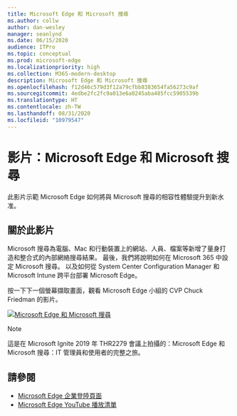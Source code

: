 ```yaml
---
title: Microsoft Edge 和 Microsoft 搜尋
ms.author: collw
author: dan-wesley
manager: seanlynd
ms.date: 06/15/2020
audience: ITPro
ms.topic: conceptual
ms.prod: microsoft-edge
ms.localizationpriority: high
ms.collection: M365-modern-desktop
description: Microsoft Edge 和 Microsoft 搜尋
ms.openlocfilehash: f12d46c579d3f12a79cfbb8383654fa56273c9af
ms.sourcegitcommit: 4edbe2fc2fc9a013e6a0245aba485fcc5905539b
ms.translationtype: HT
ms.contentlocale: zh-TW
ms.lasthandoff: 08/31/2020
ms.locfileid: "10979547"
---
```

# 影片：Microsoft Edge 和 Microsoft 搜尋

此影片示範 Microsoft Edge 如何將與 Microsoft 搜尋的相容性體驗提升到新水准。

## 關於此影片

Microsoft 搜尋為電腦、Mac 和行動裝置上的網站、人員、檔案等新增了量身打造和整合式的內部網絡搜尋結果。 最後，我們將說明如何在 Microsoft 365 中設定 Microsoft 搜尋。 以及如何從 System Center Configuration Manager 和 Microsoft Intune 跨平台部署 Microsoft Edge。

按一下下一個螢幕擷取畫面，觀看 Microsoft Edge 小組的 CVP Chuck Friedman 的影片。
<!--
[![Microsoft Edge and Microsoft Search Tour](http://img.youtube.com/vi/7LfNqmJkeTM/0.jpg)](http://www.youtube.com/watch?v=7LfNqmJkeTM "Microsoft Edge and Microsoft Search: Complete tour for IT admins and users")-->

[![Microsoft Edge 和 Microsoft 搜尋](https://res.cloudinary.com/marcomontalbano/image/upload/v1592253564/video_to_markdown/images/youtube--7LfNqmJkeTM-c05b58ac6eb4c4700831b2b3070cd403.jpg)](http://www.youtube.com/watch?v=7LfNqmJkeTM "Microsoft Edge and Microsoft Search")

> [!NOTE]
> 這是在 Microsoft Ignite 2019 年 THR2279 會議上拍攝的：Microsoft Edge 和 Microsoft 搜尋：IT 管理員和使用者的完整之旅。

## 請參閱

- [Microsoft Edge 企業登陸頁面](https://aka.ms/EdgeEnterprise)
- [Microsoft Edge YouTube 播放清單](https://www.youtube.com/playlist?list=PLXtHYVsvn_b-uXh1tMeYpT-0iD8tD3tFy)
